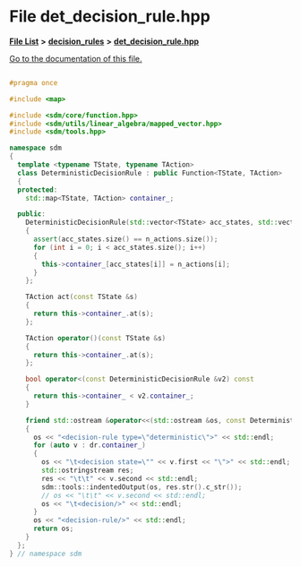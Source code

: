 
# File det\_decision\_rule.hpp

[**File List**](files.md) **>** [**decision\_rules**](dir_4983fd2ecc8cc6698afce148812a6aba.md) **>** [**det\_decision\_rule.hpp**](det__decision__rule_8hpp.md)

[Go to the documentation of this file.](det__decision__rule_8hpp.md) 


````cpp

#pragma once

#include <map>

#include <sdm/core/function.hpp>
#include <sdm/utils/linear_algebra/mapped_vector.hpp>
#include <sdm/tools.hpp>

namespace sdm
{
  template <typename TState, typename TAction>
  class DeterministicDecisionRule : public Function<TState, TAction>
  {
  protected:
    std::map<TState, TAction> container_;

  public:
    DeterministicDecisionRule(std::vector<TState> acc_states, std::vector<TAction> n_actions)
    {
      assert(acc_states.size() == n_actions.size());
      for (int i = 0; i < acc_states.size(); i++)
      {
        this->container_[acc_states[i]] = n_actions[i];
      }
    };

    TAction act(const TState &s)
    {
      return this->container_.at(s);
    };

    TAction operator()(const TState &s)
    {
      return this->container_.at(s);
    };

    bool operator<(const DeterministicDecisionRule &v2) const
    {
      return this->container_ < v2.container_;
    }

    friend std::ostream &operator<<(std::ostream &os, const DeterministicDecisionRule<TState, TAction> &dr)
    {
      os << "<decision-rule type=\"deterministic\">" << std::endl;
      for (auto v : dr.container_)
      {
        os << "\t<decision state=\"" << v.first << "\">" << std::endl;
        std::ostringstream res;
        res << "\t\t" << v.second << std::endl;
        sdm::tools::indentedOutput(os, res.str().c_str());
        // os << "\t\t" << v.second << std::endl;
        os << "\t<decision/>" << std::endl;
      }
      os << "<decision-rule/>" << std::endl;
      return os;
    }
  };
} // namespace sdm
````

